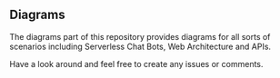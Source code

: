 ## Diagrams

The diagrams part of this repository provides diagrams for all sorts of scenarios including Serverless Chat Bots, Web Architecture and APIs.

Have a look around and feel free to create any issues or comments.
